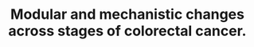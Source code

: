 ---
authors: Rahiminejad S, Maurya MR, Mukund K, Subramaniam S
carousel: false
dccs:
- Metabolomics
doi: 10.1186/s12885-022-09479-3
featured: false
issue: '1'
journal: BMC cancer
keywords: '["Gene Expression Profiling", "Computational Biology", "Biomarkers, Tumor",
  "Gene Expression Regulation, Neoplastic", "Signal Transduction", "Signaling pathways",
  "Gene Regulatory Networks", "Biomarkers", "MTUS1 protein, human", "Colorectal cancer",
  "Colorectal Neoplasms", "Neoplasm Staging", "Stage-specific networks", "CRC stages",
  "Stage-unique networks", "Humans", "Tumor Suppressor Proteins"]'
landmark: false
layout: ../../layouts/Publication.astro
page: '436'
pmcid: PMC9022252
pmid: 35448980
title: Modular and mechanistic changes across stages of colorectal cancer.
volume: '22'
year: 2022
---
